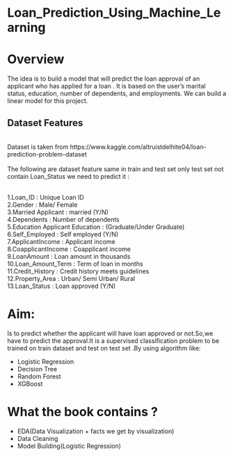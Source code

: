 # Loan_Prediction_Using_Machine_Learning
<h1>Overview</h1>

The idea  is to build a model that will predict the loan approval of an applicant who has applied for a loan . It is based on the user’s marital status, education, number of dependents, and employments. We can build a linear model for this project.

<h2>Dataset Features</h2>
<br>Dataset is taken from https://www.kaggle.com/altruistdelhite04/loan-prediction-problem-dataset
<br><br>The following are dataset feature same in train and test set only test set not contain Loan_Status we need to predict it :

<br>1.Loan_ID                           :	Unique Loan ID
<br>2.Gender	                          :  Male/ Female
<br>3.Married	Applicant                 : married (Y/N)
<br>4.Dependents	                      : Number of dependents
<br>5.Education	Applicant Education     : (Graduate/Under Graduate)
<br>6.Self_Employed                     :	Self employed (Y/N)
<br>7.ApplicantIncome	                  : Applicant income
<br>8.CoapplicantIncome	                : Coapplicant income
<br>9.LoanAmount	                      : Loan amount in thousands
<br>10.Loan_Amount_Term                 :	Term of loan in months
<br>11.Credit_History	                  : Credit history meets guidelines
<br>12.Property_Area	                  : Urban/ Semi Urban/ Rural
<br>13.Loan_Status	                    : Loan approved (Y/N)

<h1>Aim:</h1>
Is to predict whether the applicant will have loan approved or not.So,we have to predict the approval.It is a supervised classification problem to be trained on train dataset and test on test set .By using algorithm like:
<ul>
  <li>Logistic Regression</li>
  <li>Decision Tree</li>
  <li>Random Forest</li>
  <li>XGBoost</li>
</ul>

<h1>What the book contains ?</h1>
<ul>
  <li>EDA(Data Visualization + facts we get by visualization)</li>
  <li>Data Cleaning</li>
  <li>Model Building(Logistic Regression)</li>
</ul>
